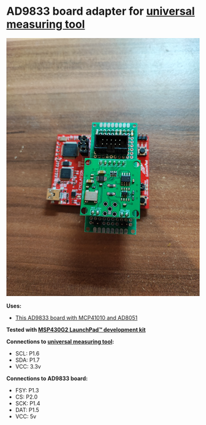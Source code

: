 # AD9833 board adapter for [universal measuring tool](https://github.com/sergz72/ARM/tree/master/stm32f401_meter)

![](generator_ad9833.jpg)

**Uses:**
- [This AD9833 board with MCP41010 and AD8051](https://www.amazon.de/gp/product/B0838T3PN8)

**Tested with [MSP430G2 LaunchPad™ development kit](https://www.ti.com/tool/MSP-EXP430G2)**

**Connections to [universal measuring tool](https://github.com/sergz72/ARM/tree/master/stm32f401_meter):**
- SCL: P1.6
- SDA: P1.7
- VCC: 3.3v

**Connections to AD9833 board:**
- FSY: P1.3
- CS: P2.0
- SCK: P1.4
- DAT: P1.5
- VCC: 5v

